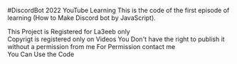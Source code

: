 #DiscordBot 2022 YouTube Learning 
This is the code of the first episode of learning (How to Make Discord bot by JavaScript).

This Project is Registered for La3eeb only    
Copyrigt is registered only on Videos 
You Don't have the right to publish it without a permission from me 
For Permission contact me                                           
You Can Use the Code  
